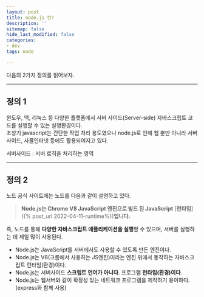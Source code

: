```yaml
---
layout: post
title: node.js 란?
description: ''
sitemap: false
hide_last_modified: false
categories:
- dev
tags: node

---
```

다음의 2가지 정의를 읽어보자.

***

## 정의 1

윈도우, 맥, 리눅스 등 다양한 플랫폼에서 서버 사이드(Server-side) 자바스크립트 코드를 실행할 수 있는 실행환경이다.  
초창기 javascript는 간단한 작업 처리 용도였으나 node.js로 인해 웹 뿐만 아니라 서버사이드, 사물인터넷 등에도 활용되어지고 있다.

서버사이드 : 서버 로직을 처리하는 영역

***

## 정의 2

노드 공식 사이트에는 노드를 다음과 같이 설명하고 있다.

> **Node.js는 Chrome V8 JavaScript 엔진으로 빌드 된 JavaScript** [**런타임**]({% post_url 2022-04-11-runtime%})**입니다.**

즉, 노드를 통해 **다양한 자바스크립트 애플리케이션을 실행**할 수 있으며, 서버를 실행하는 데 제일 많이 사용된다.

* Node.js는 JavaScript를 서버에서도 사용할 수 있도록 만든 엔진이다.
* Node.js는 V8(크롬에서 사용하는 JS엔진)이라는 엔진 위에서 동작하는 자바스크립트 런타임(환경)이다.
* Node.js는 서버사이드 **스크립트 언어가 아니다**. 프로그램 **런타임(환경)이다**.
* Node.js는 웹서버와 같이 확장성 있는 네트워크 프로그램을 제작하기 용이하다.(express와 함께 사용)